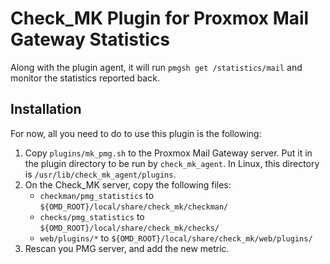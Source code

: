# Check_MK Plugin for Proxmox Mail Gateway Statistics

Along with the plugin agent, it will run `pmgsh get /statistics/mail` and
monitor the statistics reported back.


## Installation

For now, all you need to do to use this plugin is the following:

1. Copy `plugins/mk_pmg.sh` to the Proxmox Mail Gateway server.  Put it in the
  plugin directory to be run by `check_mk_agent`.  In Linux, this directory is
  `/usr/lib/check_mk_agent/plugins`.
1. On the Check_MK server, copy the following files:
    * `checkman/pmg_statistics` to `${OMD_ROOT}/local/share/check_mk/checkman/`
    * `checks/pmg_statistics` to `${OMD_ROOT}/local/share/check_mk/checks/`
    * `web/plugins/*` to `${OMD_ROOT}/local/share/check_mk/web/plugins/`
1. Rescan you PMG server, and add the new metric.

